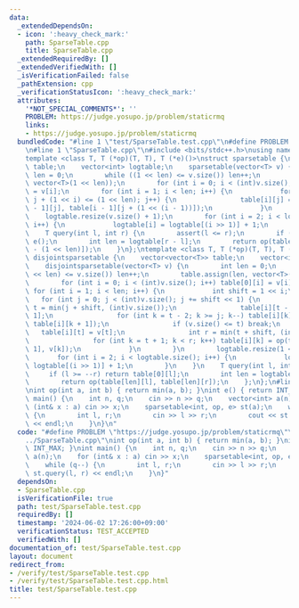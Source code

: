 ```yaml
---
data:
  _extendedDependsOn:
  - icon: ':heavy_check_mark:'
    path: SparseTable.cpp
    title: SparseTable.cpp
  _extendedRequiredBy: []
  _extendedVerifiedWith: []
  _isVerificationFailed: false
  _pathExtension: cpp
  _verificationStatusIcon: ':heavy_check_mark:'
  attributes:
    '*NOT_SPECIAL_COMMENTS*': ''
    PROBLEM: https://judge.yosupo.jp/problem/staticrmq
    links:
    - https://judge.yosupo.jp/problem/staticrmq
  bundledCode: "#line 1 \"test/SparseTable.test.cpp\"\n#define PROBLEM \"https://judge.yosupo.jp/problem/staticrmq\"\
    \n#line 1 \"SparseTable.cpp\"\n#include <bits/stdc++.h>\nusing namespace std;\n\
    template <class T, T (*op)(T, T), T (*e)()>\nstruct sparsetable {\n    vector<vector<T>>\
    \ table;\n    vector<int> logtable;\n    sparsetable(vector<T> v) {\n        int\
    \ len = 0;\n        while ((1 << len) <= v.size()) len++;\n        table.assign(len,\
    \ vector<T>(1 << len));\n        for (int i = 0; i < (int)v.size(); i++) table[0][i]\
    \ = v[i];\n        for (int i = 1; i < len; i++) {\n            for (int j = 0;\
    \ j + (1 << i) <= (1 << len); j++) {\n                table[i][j] = op(table[i\
    \ - 1][j], table[i - 1][j + (1 << (i - 1))]);\n            }\n        }\n    \
    \    logtable.resize(v.size() + 1);\n        for (int i = 2; i < logtable.size();\
    \ i++) {\n            logtable[i] = logtable[(i >> 1)] + 1;\n        }\n    }\n\
    \    T query(int l, int r) {\n        assert(l <= r);\n        if (l == r) return\
    \ e();\n        int len = logtable[r - l];\n        return op(table[len][l], table[len][r\
    \ - (1 << len)]);\n    }\n};\ntemplate <class T, T (*op)(T, T), T (*e)()>\nstruct\
    \ disjointsparsetable {\n    vector<vector<T>> table;\n    vector<int> logtable;\n\
    \    disjointsparsetable(vector<T> v) {\n        int len = 0;\n        while ((1\
    \ << len) <= v.size()) len++;\n        table.assign(len, vector<T>(1 << len, e()));\n\
    \        for (int i = 0; i < (int)v.size(); i++) table[0][i] = v[i];\n       \
    \ for (int i = 1; i < len; i++) {\n            int shift = 1 << i;\n         \
    \   for (int j = 0; j < (int)v.size(); j += shift << 1) {\n                int\
    \ t = min(j + shift, (int)v.size());\n                table[i][t - 1] = v[t -\
    \ 1];\n                for (int k = t - 2; k >= j; k--) table[i][k] = op(v[k],\
    \ table[i][k + 1]);\n                if (v.size() <= t) break;\n             \
    \   table[i][t] = v[t];\n                int r = min(t + shift, (int)v.size());\n\
    \                for (int k = t + 1; k < r; k++) table[i][k] = op(table[i][k -\
    \ 1], v[k]);\n            }\n        }\n        logtable.resize(1 << len);\n \
    \       for (int i = 2; i < logtable.size(); i++) {\n            logtable[i] =\
    \ logtable[(i >> 1)] + 1;\n        }\n    }\n    T query(int l, int r) {\n   \
    \     if (l >= --r) return table[0][l];\n        int len = logtable[l ^ r];\n\
    \        return op(table[len][l], table[len][r]);\n    };\n};\n#line 3 \"test/SparseTable.test.cpp\"\
    \nint op(int a, int b) { return min(a, b); }\nint e() { return INT_MAX; }\nint\
    \ main() {\n    int n, q;\n    cin >> n >> q;\n    vector<int> a(n);\n    for\
    \ (int& x : a) cin >> x;\n    sparsetable<int, op, e> st(a);\n    while (q--)\
    \ {\n        int l, r;\n        cin >> l >> r;\n        cout << st.query(l, r)\
    \ << endl;\n    }\n}\n"
  code: "#define PROBLEM \"https://judge.yosupo.jp/problem/staticrmq\"\n#include \"\
    ../SparseTable.cpp\"\nint op(int a, int b) { return min(a, b); }\nint e() { return\
    \ INT_MAX; }\nint main() {\n    int n, q;\n    cin >> n >> q;\n    vector<int>\
    \ a(n);\n    for (int& x : a) cin >> x;\n    sparsetable<int, op, e> st(a);\n\
    \    while (q--) {\n        int l, r;\n        cin >> l >> r;\n        cout <<\
    \ st.query(l, r) << endl;\n    }\n}"
  dependsOn:
  - SparseTable.cpp
  isVerificationFile: true
  path: test/SparseTable.test.cpp
  requiredBy: []
  timestamp: '2024-06-02 17:26:00+09:00'
  verificationStatus: TEST_ACCEPTED
  verifiedWith: []
documentation_of: test/SparseTable.test.cpp
layout: document
redirect_from:
- /verify/test/SparseTable.test.cpp
- /verify/test/SparseTable.test.cpp.html
title: test/SparseTable.test.cpp
---
```

